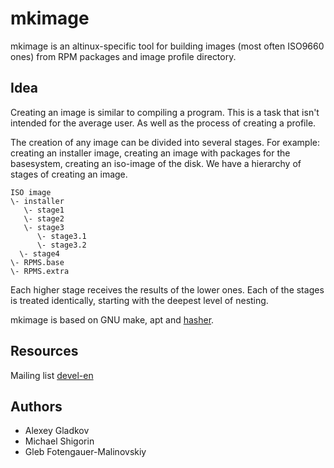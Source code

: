 # mkimage

mkimage is an altinux-specific tool for building images (most often ISO9660 ones)
from RPM packages and image profile directory.

## Idea

Creating an image is similar to compiling a program. This is a task that isn't
intended for the average user. As well as the process of creating a profile.

The creation of any image can be divided into several stages.
For example: creating an installer image, creating an image with packages
for the basesystem, creating an iso-image of the disk. We have a hierarchy of stages
of creating an image.

```
ISO image
\- installer
   \- stage1
   \- stage2
   \- stage3
      \- stage3.1
      \- stage3.2
  \- stage4
\- RPMS.base
\- RPMS.extra
```

Each higher stage receives the results of the lower ones. Each of the stages is treated
identically, starting with the deepest level of nesting.

mkimage is based on GNU make, apt and [hasher](https://github.com/altlinux/hasher).

## Resources

Mailing list [devel-en](https://lists.altlinux.org/mailman/listinfo/devel-en)

## Authors

- Alexey Gladkov
- Michael Shigorin
- Gleb Fotengauer-Malinovskiy
